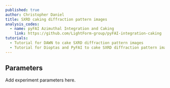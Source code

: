 ```yaml
---
published: true
author: Christopher Daniel
title: SXRD caking diffraction pattern images
analysis_codes:
  - name: pyFAI Azimuthal Integration and Caking
    link: https://github.com/LightForm-group/pyFAI-integration-caking
tutorials:
  - Tutorial for DAWN to cake SXRD diffraction pattern images
  - Tutorial for Dioptas and PyFAI to cake SXRD diffraction pattern images
---
```

## Parameters

Add experiment parameters here.
